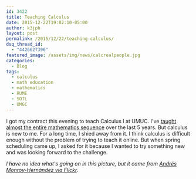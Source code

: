 ```yaml
---
id: 3422
title: Teaching Calculus
date: 2015-12-22T19:02:10-05:00
author: k3jph
layout: post
permalink: /2015/12/22/teaching-calculus/
dsq_thread_id:
  - "4426627396"
featured_image: /assets/img/news/calcrealpeople.jpg
categories:
  - Blog
tags:
  - calculus
  - math education
  - mathematics
  - RUME
  - SOTL
  - UMGC
---
```

I got my contract this evening to teach Calculus I at UMUC.  I've [taught almost the entire mathematics sequence](/teaching) over the last 5 years.  But calculus is new to me.  For a long time, I shied away from it.  I think calculus is difficult enough without the problem of trying to teach it online.  But when spring scheduling came up, I asked for it because I wanted to try something new and was looking forward to the challenge. 

_I have no idea what's going on in this picture, but it came from [Andrés Monroy-Hernández via Flickr](https://www.flickr.com/photos/amonroy/9416823092)._
